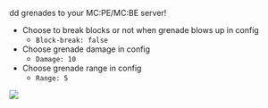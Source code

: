 dd grenades to your MC:PE/MC:BE server! 

* Choose to break blocks or not when grenade blows up in config
    * `Block-break: false`
* Choose grenade damage in config
    * `Damage: 10`
* Choose grenade range in config
    * `Range: 5`

[![](https://poggit.pmmp.io/shield.state/Grenade)](https://poggit.pmmp.io/p/Grenade)
